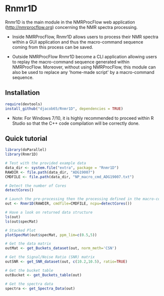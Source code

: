 # Rnmr1D

Rnmr1D is the main module in the NMRProcFlow web application (http://nmrprocflow.org) concerning the NMR spectra processing.

* Inside NMRProcFlow, Rnmr1D allows users to process their NMR spectra within a GUI application and thus the macro-command sequence coming from this process can be saved. 

* Outside NMRProcFlow Rnmr1D become a CLI application allowing users to replay  the macro-command sequence generated within NMRProcFlow. Moreover, without using NMRProcFlow, this module can also be used to replace any 'home-made script'  by a macro-command sequence.

## Installation

```R
require(devtools)
install_github("djacob65/Rnmr1D", dependencies = TRUE)
```

* Note: For Windows 7/10, it is highly recommended to proceed within R Studio so that the C++ code compilation will be correctly done.

## Quick tutorial


```R
library(doParallel)
library(Rnmr1D)

# Test with the provided example data
data_dir <- system.file("extra", package = "Rnmr1D")
RAWDIR <- file.path(data_dir, "ADG19007")
CMDFILE <- file.path(data_dir, "NP_macro_cmd_ADG19007.txt")

# Detect the number of Cores
detectCores()

# Launch the pre-processing then the processing defined in the macro-command file
out <- Rnmr1D(RAWDIR, cmdfile=CMDFILE, ncpu=detectCores())

# Have a look on returned data structure
ls(out)
ls(out$specMat)

# Stacked Plot 
plotSpecMat(out$specMat, ppm_lim=c(0.5,5))

# Get the data matrix 
outMat <- get_Buckets_dataset(out, norm_meth='CSN')

# Get the Signal/Noise Ratio (SNR) matrix 
outSNR <- get_SNR_dataset(out, c(10.2,10.5), ratio=TRUE)

# Get the bucket table
outBucket <- get_Buckets_table(out)

# Get the spectra data
spectra <- get_Spectra_Data(out)

```


